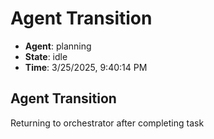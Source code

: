 # Agent Transition

- **Agent**: planning
- **State**: idle
- **Time**: 3/25/2025, 9:40:14 PM

## Agent Transition

Returning to orchestrator after completing task

